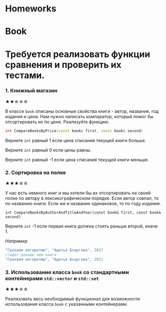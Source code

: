 # Homeworks
# Book
# Требуется реализовать функции сравнения и проверить их тестами.

### 1. Книжный магазин
★★☆☆☆

В классе `book` описаны основные свойства книги - автор, название, год издания и цена. 
Нам нужно написать компаратор, который помог бы отсортировать их по цене.
Реализуйте функцию:
```c++
int CompareBooksByPrice(const book& first, const book& second)
```

Верните `int` равный 1 если цена списания текущей книги больше.

Верните `int` равный 0 если цены равны.

Верните `int` равный -1 если цена списания текущей книги меньше.


### 2. Сортировка на полке
★★★☆☆

У нас есть немного книг и мы хотели бы их отсортировать на своей полке по автору в лексикографическом порядке.
Если автор совпал, то по названию книги. Если же и название одинаковое, то по году издания.

```с++
int CompareBooksByAuthorAndTitleAndYear(const book& first, const book& second)
```

Верните `int` -1 если первая книга должна стоять раньше второй, иначе 1.

*Например*
```c++
"Грокаем алгоритмы", "Адитья Бхаргава", 2017
//идет раньше чем книга
"Грокаем алгоритмы", "Адитья Бхаргава", 2021
```        

### 3. Использование класса `book` со стандартными контейнерами `std::vector` и `std::set`
★★★☆☆

Реализовать весь необходимый функционал для возможности использования класса `book` с указанными контейнерами.
